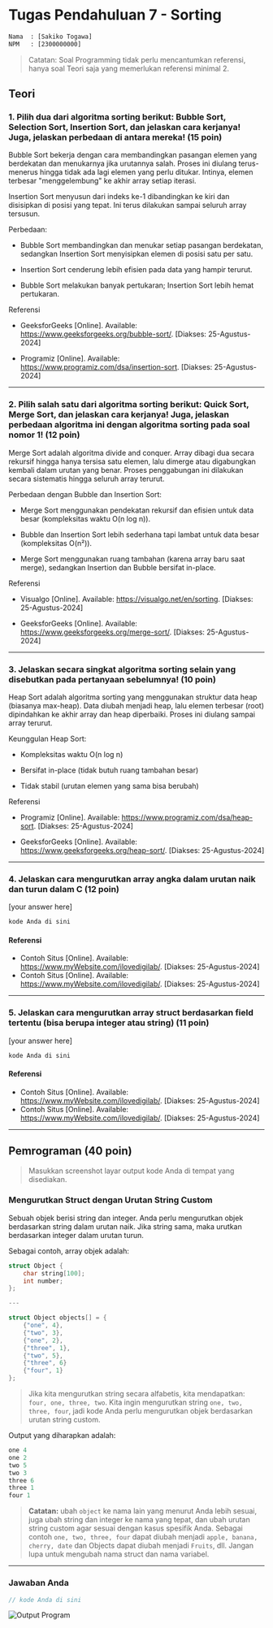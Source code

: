 # Tugas Pendahuluan 7 - Sorting

```txt
Nama  : [Sakiko Togawa]
NPM   : [2300000000]
```

> Catatan: Soal Programming tidak perlu mencantumkan referensi, hanya soal Teori saja yang memerlukan referensi minimal 2.

## Teori

### 1. Pilih dua dari algoritma sorting berikut: Bubble Sort, Selection Sort, Insertion Sort, dan jelaskan cara kerjanya! Juga, jelaskan perbedaan di antara mereka! (15 poin)

Bubble Sort bekerja dengan cara membandingkan pasangan elemen yang berdekatan dan menukarnya jika urutannya salah. Proses ini diulang terus-menerus hingga tidak ada lagi elemen yang perlu ditukar. Intinya, elemen terbesar "menggelembung" ke akhir array setiap iterasi.

Insertion Sort menyusun dari indeks ke-1 dibandingkan ke kiri dan disisipkan di posisi yang tepat. Ini terus dilakukan sampai seluruh array tersusun.

Perbedaan:

- Bubble Sort membandingkan dan menukar setiap pasangan berdekatan, sedangkan Insertion Sort menyisipkan elemen di posisi satu per satu.

- Insertion Sort cenderung lebih efisien pada data yang hampir terurut.

- Bubble Sort melakukan banyak pertukaran; Insertion Sort lebih hemat pertukaran.

Referensi

- GeeksforGeeks [Online]. Available: https://www.geeksforgeeks.org/bubble-sort/. [Diakses: 25-Agustus-2024]

- Programiz [Online]. Available: https://www.programiz.com/dsa/insertion-sort. [Diakses: 25-Agustus-2024]

---

### 2. Pilih salah satu dari algoritma sorting berikut: Quick Sort, Merge Sort, dan jelaskan cara kerjanya! Juga, jelaskan perbedaan algoritma ini dengan algoritma sorting pada soal nomor 1! (12 poin)

Merge Sort adalah algoritma divide and conquer. Array dibagi dua secara rekursif hingga hanya tersisa satu elemen, lalu dimerge atau digabungkan kembali dalam urutan yang benar. Proses penggabungan ini dilakukan secara sistematis hingga seluruh array terurut.

Perbedaan dengan Bubble dan Insertion Sort:

- Merge Sort menggunakan pendekatan rekursif dan efisien untuk data besar (kompleksitas waktu O(n log n)).

- Bubble dan Insertion Sort lebih sederhana tapi lambat untuk data besar (kompleksitas O(n²)).

- Merge Sort menggunakan ruang tambahan (karena array baru saat merge), sedangkan Insertion dan Bubble bersifat in-place.

Referensi

- Visualgo [Online]. Available: https://visualgo.net/en/sorting. [Diakses: 25-Agustus-2024]

- GeeksforGeeks [Online]. Available: https://www.geeksforgeeks.org/merge-sort/. [Diakses: 25-Agustus-2024]

---

### 3. Jelaskan secara singkat algoritma sorting selain yang disebutkan pada pertanyaan sebelumnya! (10 poin)

Heap Sort adalah algoritma sorting yang menggunakan struktur data heap (biasanya max-heap). Data diubah menjadi heap, lalu elemen terbesar (root) dipindahkan ke akhir array dan heap diperbaiki. Proses ini diulang sampai array terurut.

Keunggulan Heap Sort:

- Kompleksitas waktu O(n log n)

- Bersifat in-place (tidak butuh ruang tambahan besar)

- Tidak stabil (urutan elemen yang sama bisa berubah)

Referensi

- Programiz [Online]. Available: https://www.programiz.com/dsa/heap-sort. [Diakses: 25-Agustus-2024]

- GeeksforGeeks [Online]. Available: https://www.geeksforgeeks.org/heap-sort/. [Diakses: 25-Agustus-2024]

---

### 4. Jelaskan cara mengurutkan array angka dalam urutan naik dan turun dalam C (12 poin)

[your answer here]

```c
kode Anda di sini
```

#### Referensi

- Contoh Situs [Online]. Available: <https://www.myWebsite.com/ilovedigilab/>. [Diakses: 25-Agustus-2024]
- Contoh Situs [Online]. Available: <https://www.myWebsite.com/ilovedigilab/>. [Diakses: 25-Agustus-2024]

---

### 5. Jelaskan cara mengurutkan array struct berdasarkan field tertentu (bisa berupa integer atau string) (11 poin)

[your answer here]

```c
kode Anda di sini
```

#### Referensi

- Contoh Situs [Online]. Available: <https://www.myWebsite.com/ilovedigilab/>. [Diakses: 25-Agustus-2024]
- Contoh Situs [Online]. Available: <https://www.myWebsite.com/ilovedigilab/>. [Diakses: 25-Agustus-2024]

---

## Pemrograman (40 poin)

> Masukkan screenshot layar output kode Anda di tempat yang disediakan.

### Mengurutkan Struct dengan Urutan String Custom

Sebuah objek berisi string dan integer. Anda perlu mengurutkan objek berdasarkan string dalam urutan naik. Jika string sama, maka urutkan berdasarkan integer dalam urutan turun.

Sebagai contoh, array objek adalah:

```c
struct Object {
    char string[100];
    int number;
};

---

struct Object objects[] = {
    {"one", 4},
    {"two", 3},
    {"one", 2},
    {"three", 1},
    {"two", 5},
    {"three", 6}
    {"four", 1}
};
```

> Jika kita mengurutkan string secara alfabetis, kita mendapatkan: `four, one, three, two`. Kita ingin mengurutkan string `one, two, three, four`, jadi kode Anda perlu mengurutkan objek berdasarkan urutan string custom.

Output yang diharapkan adalah:

```c
one 4
one 2
two 5
two 3
three 6
three 1
four 1
```

> **Catatan:** ubah `object` ke nama lain yang menurut Anda lebih sesuai, juga ubah string dan integer ke nama yang tepat, dan ubah urutan string custom agar sesuai dengan kasus spesifik Anda.
> Sebagai contoh `one, two, three, four` dapat diubah menjadi `apple, banana, cherry, date` dan Objects dapat diubah menjadi `Fruits`, dll. Jangan lupa untuk mengubah nama struct dan nama variabel.

---

### Jawaban Anda

```c
// kode Anda di sini
```

![Output Program](https://itsfoss.com/content/images/2023/03/run-c-program-in-linux-with-visual-studio-code.jpg)
